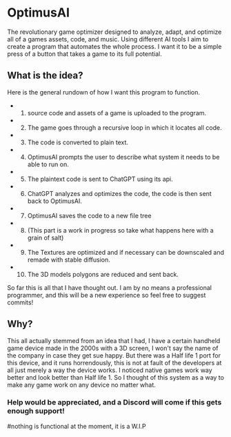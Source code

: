 # OptimusAI
The revolutionary game optimizer designed to analyze, adapt, and optimize all of a games assets, code, and music. Using different AI tools I aim to create a program that automates the whole process. I want it to be a simple press of a button that takes a game to its full potential. 

## What is the idea?
Here is the general rundown of how I want this program to function.
* 1. source code and assets of a game is uploaded to the program.
* 2. The game goes through a recursive loop in which it locates all code.
* 3. The code is converted to plain text.
* 4. OptimusAI prompts the user to describe what system it needs to be able to run on.
* 5. The plaintext code is sent to ChatGPT using its api.
* 6. ChatGPT analyzes and optimizes the code, the code is then sent back to OptimusAI.
* 7. OptimusAI saves the code to a new file tree
* 8. (This part is a work in progress so take what happens here with a grain of salt)
* 9. The Textures are optimized and if necessary can be downscaled and remade with stable diffusion.
* 10. The 3D models polygons are reduced and sent back.

So far this is all that I have thought out. I am by no means a professional programmer, and this will be a new experience so feel free to suggest commits!

## Why?
This all actually stemmed from an idea that I had, I have a certain handheld game device made in the 2000s with a 3D screen, I won't say the name of the company in case they get sue happy. But there was a Half life 1 port for this device, and it runs horrendously, this is not at fault of the developers at all just merely a way the device works. I noticed native games work way better and look better than Half life 1. So I thought of this system as a way to make any game work on any device no matter what. 

### Help would be appreciated, and a Discord will come if this gets enough support!

#nothing is functional at the moment, it is a W.I.P
